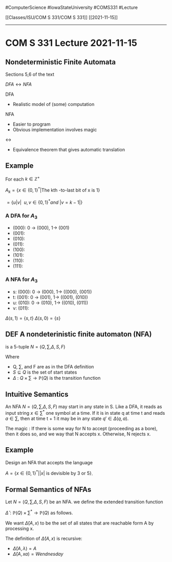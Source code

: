 #ComputerScience  #IowaStateUniversity  #COMS331 
#Lecture

[[Classes/ISU/COM S 331/COM S 331]] [[2021-11-15]]

---

# COM S 331 Lecture 2021-11-15

## Nondeterministic Finite Automata

Sections 5,6 of the text

$DFA \leftrightarrow NFA$

DFA
- Realistic model of (some) computation 

NFA
- Easier to program 
- Obvious implementation involves magic

$\leftrightarrow$

- Equivalence theorem that gives automatic translation 


## Example 
For each $k \in \mathbb{Z}^+$

$A_k = \{x \in \{0,1\}^*|\text{The kth -to-last bit of x is 1}\}$


$=\{u | v |\ \ u,v \in \{0,1\}^* and\ |v = k -1|\}$


### A DFA for $A_3$

- (000): 0 -> (000), 1-> (001)
- (001): 
- (010):
- (011):
- (100):
- (101):
- (110):
- (111):

### A NFA for $A_3$

- s: (000): 0 -> (000), 1-> ((000), (001))
- t: (001): 0 -> (001), 1-> ((001), (010))
- u: (010): 0 -> (010), 1-> ((010), (011))
- v: (011): 

$\Delta(s,1) = \{s,t\}$
$\Delta(s,0) = \{s\}$

## DEF A nondeterinistic finite automaton (NFA)

is a 5-tuple $N = (Q, \sum, \Delta, S, F)$

Where 

- Q, $\sum$, and F are as in the DFA definition 
- $S \subseteq Q$ is the set of start states
- $\Delta$ : $Q \times \sum \rightarrow \mathbb{P}(Q)$ is the transition function


## Intuitive Semantics

An NFA  $N = (Q, \sum, \Delta, S, F)$ may start in any state in S. Like a DFA, it reads as input string $x \in \sum^*$ one symbol at a time. If it is in state q at time t and reads $a \in \sum$, then at time t + 1 it may be in any state $q' \in \Delta(q,a)$.

The magic : If there is some way for N to accept (proceeding as a bore), then it does so, and we way that N accepts x. Otherwise, N rejects x.

## Example 

Design an NFA that accepts the language 

$A = \{x \in \{0,1\}^* | |x| \text{ is devisible by 3 or 5}\}$.

## Formal Semantics of NFAs

Let $N = (Q, \sum, \Delta, S, F)$ be an NFA. 
we define the extended transition function 

$\hat{\Delta} : \mathbb{P}(Q) \times \sum^* \rightarrow \mathbb{P}(Q)$ as follows.

We want $\hat{\Delta}(A, x)$ to be the set of all states that are reachable form A by processing x.


The definition of $\hat{\Delta}(A,x)$ is recursive:
- $\hat{\Delta}(A, \lambda) = A$
- $\hat{\Delta}(A, xa) =Wendnesday$